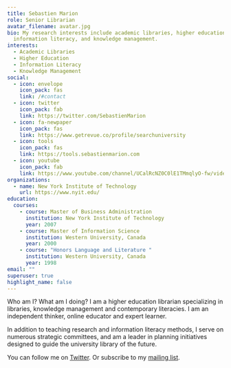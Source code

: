 ```yaml
---
title: Sebastien Marion
role: Senior Librarian
avatar_filename: avatar.jpg
bio: My research interests include academic libraries, higher education,
  information literacy, and knowledge management.
interests:
  - Academic Libraries
  - Higher Education
  - Information Literacy
  - Knowledge Management
social:
  - icon: envelope
    icon_pack: fas
    link: /#contact
  - icon: twitter
    icon_pack: fab
    link: https://twitter.com/SebastienMarion
  - icon: fa-newpaper
    icon_pack: fas
    link: https://www.getrevue.co/profile/searchuniversity
  - icon: tools
    icon_pack: fas
    link: https://tools.sebastienmarion.com
  - icon: youtube
    icon_pack: fab
    link: https://www.youtube.com/channel/UCalRcNZ0C0lE1TMmqlyO-fw/videos
organizations:
  - name: New York Institute of Technology
    url: https://www.nyit.edu/
education:
  courses:
    - course: Master of Business Administration
      institution: New York Institute of Technology
      year: 2007
    - course: Master of Information Science
      institution: Western University, Canada
      year: 2000
    - course: "Honors Language and Literature "
      institution: Western University, Canada
      year: 1998
email: ""
superuser: true
highlight_name: false
---
```


Who am I? What am I doing? I am a higher education librarian specializing in libraries, knowledge management and contemporary literacies. I am an independent thinker, online educator and expert learner.

In addition to teaching research and information literacy methods, I serve on numerous strategic committees, and am a leader in planning initiatives designed to guide the university library of the future.

You can follow me on [Twitter](https://www.twitter.com/sebastienmarion). Or subscribe to my [mailing list](https://www.getrevue.co/profile/searchuniversity).

